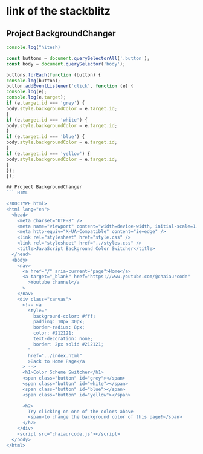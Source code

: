 # link of the stackblitz

## Project BackgroundChanger

````javascript
console.log("hitesh)

const buttons = document.querySelectorAll('.button');
const body = document.querySelector('body');

buttons.forEach(function (button) {
console.log(button);
button.addEventListener('click', function (e) {
console.log(e);
console.log(e.target);
if (e.target.id === 'grey') {
body.style.backgroundColor = e.target.id;
}
if (e.target.id === 'white') {
body.style.backgroundColor = e.target.id;
}
if (e.target.id === 'blue') {
body.style.backgroundColor = e.target.id;
}
if (e.target.id === 'yellow') {
body.style.backgroundColor = e.target.id;
}
});
});

## Project BackgroundChanger
``` HTML

<!DOCTYPE html>
<html lang="en">
  <head>
    <meta charset="UTF-8" />
    <meta name="viewport" content="width=device-width, initial-scale=1.0" />
    <meta http-equiv="X-UA-Compatible" content="ie=edge" />
    <link rel="stylesheet" href="style.css" />
    <link rel="stylesheet" href="../styles.css" />
    <title>JavaScript Background Color Switcher</title>
  </head>
  <body>
    <nav>
      <a href="/" aria-current="page">Home</a>
      <a target="_blank" href="https://www.youtube.com/@chaiaurcode"
        >Youtube channel</a
      >
    </nav>
    <div class="canvas">
      <!-- <a
        style="
          background-color: #fff;
          padding: 10px 30px;
          border-radius: 8px;
          color: #212121;
          text-decoration: none;
          border: 2px solid #212121;
        "
        href="../index.html"
        >Back to Home Page</a
      > -->
      <h1>Color Scheme Switcher</h1>
      <span class="button" id="grey"></span>
      <span class="button" id="white"></span>
      <span class="button" id="blue"></span>
      <span class="button" id="yellow"></span>

      <h2>
        Try clicking on one of the colors above
        <span>to change the background color of this page!</span>
      </h2>
    </div>
    <script src="chaiaurcode.js"></script>
  </body>
</html>
````
